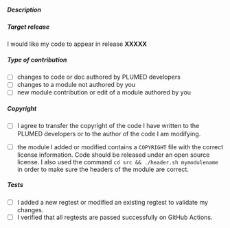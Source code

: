 <!--
  Feel free to delete not relevant sections below
-->

##### Description

<!-- describe here your pull request -->

##### Target release

<!-- please tell us where you would like your code to appear (e.g. v2.4): -->
I would like my code to appear in release __XXXXX__

##### Type of contribution

<!--
  Please select the type of your contribution among these:
  (Change [ ] to [X] to tick an option)
-->
- [ ] changes to code or doc authored by PLUMED developers
- [ ] changes to a module not authored by you
- [ ] new module contribution or edit of a module authored by you

##### Copyright

<!--
  In case you picked one of the first two choices
  MAKE SURE TO TICK ALSO THE FOLLOWING BOX
-->

- [ ] I agree to transfer the copyright of the code I have written to the PLUMED developers or to the author of the code I am modifying.

<!--
  In case you picked the third choice (new module authored by you)
  MAKE SURE TO TICK ALSO THE FOLLOWING BOX
-->

- [ ] the module I added or modified contains a `COPYRIGHT` file with the correct license information. Code should be released under an open source license. I also used the command `cd src && ./header.sh mymodulename` in order to make sure the headers of the module are correct. 

##### Tests

<!--
  Make sure these boxes are checked. For Travis-CI tests, you can wait for them
  to be completed monitoring this page after your pull request has been submitted:
  http://travis-ci.org/plumed/plumed2/pull_requests
-->

- [ ] I added a new regtest or modified an existing regtest to validate my changes.
- [ ] I verified that all regtests are passed successfully on GitHub Actions.

<!--
  After your branch has been merged to the desired branch and then to plumed2/master, and after the
  plumed official manual has been updated, please check out the coverage scan at
  http://www.plumed.org/coverage-master
  In case your new features are not well covered, please try to add more complete regtests.
-->
